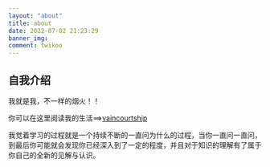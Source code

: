 ```yaml
---
layout: "about"
title: about
date: 2022-07-02 21:23:29
banner_img: 
comment: twikoo
---
```


## 自我介绍

我就是我，不一样的烟火！！

你可以在这里阅读我的生活==>[vaincourtship](https://dkl-justdoit.github.io)

我觉着学习的过程就是一个持续不断的一直问为什么的过程，当你一直问一直问，到最后你可能就会发现你已经深入到了一定的程度，并且对于知识的理解有了属于你自己的全新的见解与认识。
